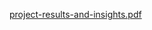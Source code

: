 
[project-results-and-insights.pdf](https://github.com/user-attachments/files/19019972/project-results-and-insights.pdf)
